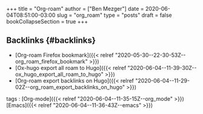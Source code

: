 +++
title = "Org-roam"
author = ["Ben Mezger"]
date = 2020-06-04T08:51:00-03:00
slug = "org_roam"
type = "posts"
draft = false
bookCollapseSection = true
+++

## Backlinks {#backlinks}

- [Org-roam Firefox bookmark]({{< relref "2020-05-30--22-30-53Z--org_roam_firefox_bookmark" >}})
- [Ox-hugo export all roam to Hugo]({{< relref "2020-06-04--11-39-30Z--ox_hugo_export_all_roam_to_hugo" >}})
- [Org-roam export backlinks on Hugo]({{< relref "2020-06-04--11-29-02Z--org_roam_export_backlinks_on_hugo" >}})

tags
: [Org-mode]({{< relref "2020-06-04--11-35-15Z--org_mode" >}}) [Emacs]({{< relref "2020-06-04--11-36-43Z--emacs" >}})
